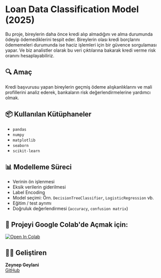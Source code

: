 # Loan Data Classification Model (2025)

Bu proje, bireylerin daha önce kredi alıp almadığını ve alma durumunda ödeyip ödemediklerini tespit eder. Bireylerin olası kredi borçlarını ödememeleri durumunda ise haciz işlemleri için bir güvence sorgulaması yapar. Ve biz analistler olarak bu veri çıktılarına bakarak kredi verme risk oranını hesaplayabiliriz.

## 🔍 Amaç

Kredi başvurusu yapan bireylerin geçmiş ödeme alışkanlıklarını ve mali profillerini analiz ederek, bankaların risk değerlendirmelerine yardımcı olmak.

## 📦 Kullanılan Kütüphaneler

- `pandas`
- `numpy`
- `matplotlib`
- `seaborn`
- `scikit-learn`

## 📊 Modelleme Süreci

- Verinin ön işlenmesi
- Eksik verilerin giderilmesi
- Label Encoding
- Model seçimi: Örn. `DecisionTreeClassifier`, `LogisticRegression` vb.
- Eğitim / test ayrımı
- Doğruluk değerlendirmesi (`accuracy`, `confusion matrix`)

## 🚀 Projeyi Google Colab'de Açmak için:

[![Open In Colab](https://colab.research.google.com/assets/colab-badge.svg)](https://colab.research.google.com/github/zynpgyln/Loan-Data-Classification-Model-2025-/blob/main/Zeynep_Geylani_loan_classification.ipynb)

## 👩‍💻 Geliştiren

**Zeynep Geylani**  
[GitHub](https://github.com/zynpgyln)